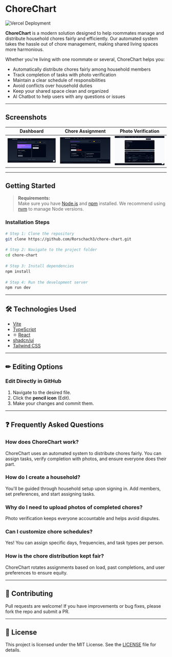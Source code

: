 

#  ChoreChart

![Vercel Deployment](https://img.shields.io/badge/deployed-Vercel-brightgreen?style=flat-square&logo=vercel)

**ChoreChart** is a modern solution designed to help roommates manage and distribute household chores fairly and efficiently. Our automated system takes the hassle out of chore management, making shared living spaces more harmonious.

Whether you're living with one roommate or several, ChoreChart helps you:

-  Automatically distribute chores fairly among household members  
-  Track completion of tasks with photo verification  
-  Maintain a clear schedule of responsibilities  
-  Avoid conflicts over household duties  
-  Keep your shared space clean and organized
-  AI Chatbot to help users with any questions or issues

---

##  Screenshots

| Dashboard | Chore Assignment | Photo Verification |
|----------|------------------|--------------------|
| ![Dashboard](./screenshots/dashboard.png) | ![Assign Chores](./screenshots/household.png) | ![Verification](./screenshots/chores.png) |

---

##  Getting Started

> **Requirements:**  
> Make sure you have [Node.js](https://nodejs.org/en/) and [npm](https://www.npmjs.com/) installed. We recommend using [nvm](https://github.com/nvm-sh/nvm) to manage Node versions.

### Installation Steps

```bash
# Step 1: Clone the repository
git clone https://github.com/Rorschach3/chore-chart.git

# Step 2: Navigate to the project folder
cd chore-chart

# Step 3: Install dependencies
npm install

# Step 4: Run the development server
npm run dev
````

---

## 🛠 Technologies Used

*  [Vite](https://vitejs.dev/)
*  [TypeScript](https://www.typescriptlang.org/)
* ⚛ [React](https://react.dev/)
*  [shadcn/ui](https://ui.shadcn.com/)
*  [Tailwind CSS](https://tailwindcss.com/)

---

## ✏ Editing Options

###  Edit Directly in GitHub

1. Navigate to the desired file.
2. Click the **pencil icon** (Edit).
3. Make your changes and commit them.
---

## ❓ Frequently Asked Questions

### How does ChoreChart work?

ChoreChart uses an automated system to distribute chores fairly. You can assign tasks, verify completion with photos, and ensure everyone does their part.

### How do I create a household?

You'll be guided through household setup upon signing in. Add members, set preferences, and start assigning tasks.

### Why do I need to upload photos of completed chores?

Photo verification keeps everyone accountable and helps avoid disputes.

### Can I customize chore schedules?

Yes! You can assign specific days, frequencies, and task types per person.

### How is the chore distribution kept fair?

ChoreChart rotates assignments based on load, past completions, and user preferences to ensure equity.

---

## 🧠 Contributing

Pull requests are welcome! If you have improvements or bug fixes, please fork the repo and submit a PR.

---

## 📄 License

This project is licensed under the MIT License. See the [LICENSE](./LICENSE) file for details.
